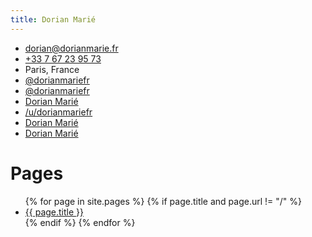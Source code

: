 ```yaml
---
title: Dorian Marié
---
```


<ul><li><i class="fas fa-envelope"></i> <a href="mailto:dorian@dorianmarie.fr">dorian@dorianmarie.fr</a></li>
<li><i class="fas fa-phone"></i> <a href="tel:+33767239573">+33 7 67 23 95 73</a></li>
<li><i class="fas fa-map-marker"></i> Paris, France</li>
<li><i class="fab fa-twitter"></i> <a href="https://twitter.com/dorianmariefr">@dorianmariefr</a></li>
<li><i class="fab fa-github"></i> <a href="https://github.com/dorianmariefr">@dorianmariefr</a></li>
<li><i class="fab fa-facebook"></i> <a href="https://facebook.com/dorianmariefr">Dorian Marié</a></li>
<li><i class="fab fa-reddit"></i> <a href="https://reddit.com/u/dorianmariefr">/u/dorianmariefr</a></li>
<li><i class="fas fa-couch"></i> <a href="https://www.couchsurfing.com/users/2012917976">Dorian Marié</a></li>
<li><i class="fab fa-linkedin"></i> <a href="https://www.linkedin.com/in/dorian-marié-948b001a2">Dorian Marié</a></li></ul>

# Pages

<ul>
{% for page in site.pages %}
{% if page.title and page.url != "/" %}
<li>
<a href="{{ page.url }}">
{{ page.title }}
</a>
</li>
{% endif %}
{% endfor %}
</ul>
